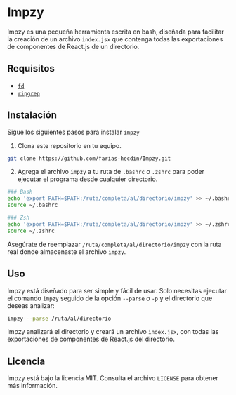 # Impzy
Impzy es una pequeña herramienta escrita en bash, diseñada para facilitar la creación de un archivo `index.jsx` que contenga todas las exportaciones de componentes de React.js de un directorio.

## Requisitos

* [`fd`](https://github.com/sharkdp/fd)
* [`ripgrep`](https://github.com/BurntSushi/ripgrep)

## Instalación
Sigue los siguientes pasos para instalar `impzy`

1. Clona este repositorio en tu equipo.
```bash
git clone https://github.com/farias-hecdin/Impzy.git
```

2. Agrega el archivo `impzy` a tu ruta de `.bashrc` o `.zshrc` para poder ejecutar el programa desde cualquier directorio.
```bash
### Bash
echo 'export PATH=$PATH:/ruta/completa/al/directorio/impzy' >> ~/.bashrc
source ~/.bashrc
```

```bash
### Zsh
echo 'export PATH=$PATH:/ruta/completa/al/directorio/impzy' >> ~/.zshrc
source ~/.zshrc
```

Asegúrate de reemplazar `/ruta/completa/al/directorio/impzy` con la ruta real donde almacenaste el archivo `impzy`.

## Uso
Impzy está diseñado para ser simple y fácil de usar. Solo necesitas ejecutar el comando `impzy` seguido de la opción `--parse` o `-p` y el directorio que deseas analizar:

```bash
impzy --parse /ruta/al/directorio
```

Impzy analizará el directorio y creará un archivo `index.jsx`, con todas las exportaciones de componentes de React.js del directorio.

## Licencia
Impzy está bajo la licencia MIT. Consulta el archivo `LICENSE` para obtener más información.

